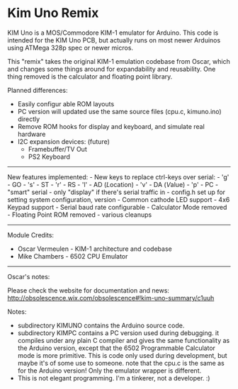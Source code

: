 Kim Uno Remix
=============

KIM Uno is a MOS/Commodore KIM-1 emulator for Arduino.
This code is intended for the KIM Uno PCB, but actually runs on most newer Arduinos using ATMega 328p spec or newer micros.

This "remix" takes the original KIM-1 emulation codebase from Oscar, which and changes some things around for expandability and reusability.  One thing removed is the calculator and floating point library.

Planned differences:
- Easily configur able ROM layouts
- PC version will updated use the same source files (cpu.c, kimuno.ino) directly
- Remove ROM hooks for display and keyboard, and simulate real hardware
- I2C expansion devices: (future)
  - Framebuffer/TV Out
  - PS2 Keyboard

--------
New features implemented:
	- New keys to replace ctrl-keys over serial:
		- 'g' - GO
		- 's' - ST
		- 'r' - RS
		- 'l' - AD (*L*ocation)
		- 'v' - DA (*V*alue)
		- 'p' - PC
	- "smart" serial - only "display" if there's serial traffic in
	- config.h set up for setting system configuration, version
	- Common cathode LED support
	- 4x6 Keypad support
	- Serial baud rate configurable
	- Calculator Mode removed
	- Floating Point ROM removed
	- various cleanups

--------

Module Credits:

- Oscar Vermeulen - KIM-1 architecture and codebase
- Mike Chambers - 6502 CPU Emulator

--------

Oscar's notes:

Please check the website for documentation and news:
http://obsolescence.wix.com/obsolescence#!kim-uno-summary/c1uuh

Notes:
- subdirectory KIMUNO contains the Arduino source code.
- subdirectory KIMPC contains a PC version used during debugging.
  it compiles under any plain C compiler and gives the same functionality as the
  Arduino version, except that the 6502 Programmable Calculator mode is more primitive.
  This is code only used during development, but maybe it's of some use to someone.
  note that the cpu.c is the same as for the Arduino version! Only the emulator wrapper is different.
- This is not elegant programming. I'm a tinkerer, not a developer. :)
